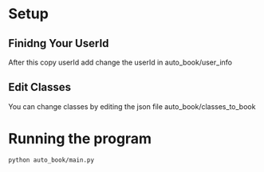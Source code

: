 # Setup
## Finidng Your UserId
After this copy userId add change the userId in auto_book/user_info

## Edit Classes
You can change classes by editing the json file auto_book/classes_to_book

# Running the program
```
python auto_book/main.py
```
